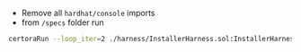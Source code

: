 - Remove all `hardhat/console` imports
- from `/specs` folder run
```bash
certoraRun --loop_iter=2 ./harness/InstallerHarness.sol:InstallerHarness --verify InstallerHarness:Installer.spec
```